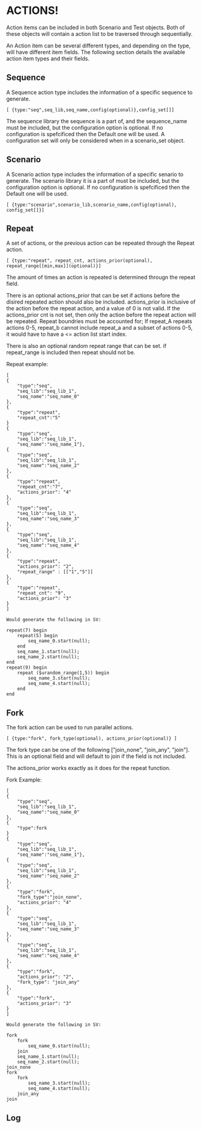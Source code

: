 # ACTIONS! #

Action items can be included in both Scenario and Test objects. Both of these objects will contain a action list to be traversed through sequentially.

An Action item can be several different types, and depending on the type, will have different item fields. The following section details the available action item types and their fields.

## Sequence ##

A Sequence action type includes the information of a specific sequence to generate. 

    [ {type:"seq",seq_lib,seq_name,config(optional)},config_set[]]

The sequence library the sequence is a part of, and the sequence_name must be included, but the configuration option is optional. If no configuration is spefcificed then the Default one will be used. A configuration set will only be considered when in a scenario_set object.


## Scenario ##

A Scenario action type includes the information of a specific senario to generate. The scenario library it is a part of must be included, but the configuration option is optional. If no configuration is spefcificed then the Default one will be used.

    [ {type:"scenario",scenario_lib,scenario_name,config(optional), config_set[]}]
## Repeat ##
A set of actions, or the previous action can be repeated through the Repeat action. 

    [ {type:"repeat", repeat_cnt, actions_prior(optional), repeat_range[[min,max]](optional)}]  

The amount of times an action is repeated is determined througn the repeat field.

There is an optional actions_prior that can be set if actions before the disired repeated action should also be included. actions_prior is inclusive of the action before the repeat action, and a value of 0 is not valid. If the actions_prior cnt is not set, then only the action before the repeat action will be repeated. Repeat boundries must be accounted for; If repeat_A repeats actions 0-5, repeat_b cannot include repeat_a and a subset of actions 0-5, it would have to have a <= action list start index.

There is also an optional random repeat range that can be set. if repeat_range is included then
repeat should not be.



Repeat example:

    [
    {
        "type":"seq",
        "seq_lib":"seq_lib_1",
        "seq_name":"seq_name_0"
    },
    {
        "type":"repeat",
        "repeat_cnt":"5"
    }
    {
        "type":"seq",
        "seq_lib":"seq_lib_1",
        "seq_name":"seq_name_1"},
    {
        "type":"seq",
        "seq_lib":"seq_lib_1",
        "seq_name":"seq_name_2"
    },
    {
        "type":"repeat", 
        "repeat_cnt":"7", 
        "actions_prior": "4"
    },
    {
        "type":"seq",
        "seq_lib":"seq_lib_1",
        "seq_name":"seq_name_3"
    },
    {
        "type":"seq",
        "seq_lib":"seq_lib_1",
        "seq_name":"seq_name_4"
    },
    {
        "type":"repeat",
        "actions_prior": "2",
        "repeat_range" : [["1","5"]]
    },
    {
        "type":"repeat",
        "repeat_cnt": "9",
        "actions_prior": "3"
    }
    ]

    Would generate the following in SV:

    repeat(7) begin
        repeat(5) begin
            seq_name_0.start(null);
        end
        seq_name_1.start(null);
        seq_name_2.start(null);
    end
    repeat(9) begin
        repeat ($urandom_range(1,5)) begin
            seq_name_3.start(null);
            seq_name_4.start(null);
        end
    end

## Fork ##
The fork action can be used to run parallel actions.

    [ {type:"fork", fork_type(optional), actions_prior(optional)} ]

The fork type can be one of the following ["join_none", "join_any", "join"]. This is an optional field and will default to join if the field is not included. 

The actions_prior works exactly as it does for the repeat function.

Fork Example:

    [
    {
        "type":"seq",
        "seq_lib":"seq_lib_1",
        "seq_name":"seq_name_0"
    },
    {
        "type":fork
    }
    {
        "type":"seq",
        "seq_lib":"seq_lib_1",
        "seq_name":"seq_name_1"},
    {
        "type":"seq",
        "seq_lib":"seq_lib_1",
        "seq_name":"seq_name_2"
    },
    {
        "type":"fork", 
        "fork_type":"join_none", 
        "actions_prior": "4"
    },
    {
        "type":"seq",
        "seq_lib":"seq_lib_1",
        "seq_name":"seq_name_3"
    },
    {
        "type":"seq",
        "seq_lib":"seq_lib_1",
        "seq_name":"seq_name_4"
    },
    {
        "type":"fork",
        "actions_prior": "2",
        "fork_type": "join_any"
    },
    {
        "type":"fork",
        "actions_prior": "3"
    }
    ]

    Would generate the following in SV:

    fork
        fork
            seq_name_0.start(null);
        join
        seq_name_1.start(null);
        seq_name_2.start(null);
    join_none
    fork
        fork
            seq_name_3.start(null);
            seq_name_4.start(null);
        join_any
    join
 
 ## Log ##


